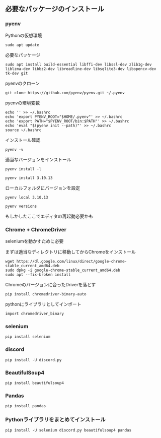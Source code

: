 ## 必要なパッケージのインストール
### pyenv
Pythonの仮想環境

`sudo apt update`

必要なパッケージ

`sudo apt install build-essential libffi-dev libssl-dev zlib1g-dev liblzma-dev libbz2-dev libreadline-dev libsqlite3-dev libopencv-dev tk-dev git`

pyenvのクローン

`git clone https://github.com/pyenv/pyenv.git ~/.pyenv`

pyenvの環境変数

```terminal
echo '' >> ~/.bashrc
echo 'export PYENV_ROOT="$HOME/.pyenv"' >> ~/.bashrc
echo 'export PATH="$PYENV_ROOT/bin:$PATH"' >> ~/.bashrc
echo 'eval "$(pyenv init --path)"' >> ~/.bashrc
source ~/.bashrc
```

インストール確認

`pyenv -v`

適当なバージョンをインストール

`pyenv install -l`

`pyenv install 3.10.13`

ローカルフォルダにバージョンを設定

`pyenv local 3.10.13`

`pyenv versions`

もしかしたここでエディタの再起動必要かも

### Chrome + ChromeDriver
seleniumを動かすために必要

まずは適当なディレクトリに移動してからChromeをインストール

```terminal
wget https://dl.google.com/linux/direct/google-chrome-stable_current_amd64.deb
sudo dpkg -i google-chrome-stable_current_amd64.deb
sudo apt --fix-broken install
```

Chromeのバージョンに合ったDriverを落とす

```
pip install chromedriver-binary-auto
```

pythonにライブラリとしてインポート

`import chromedriver_binary`

<!-- ダウンロードしたものを解凍して/usr/local/binに移動

```
unzip chromedriver_linux64.zip
sudo mv chromedriver /usr/local/bin
sudo chmod +x /usr/local/bin/chromedriver
```

インストール確認

`chromedriver --version` -->


### selenium
`pip install selenium`

### discord
`pip install -U discord.py`

### BeautifulSoup4
`pip install beautifulsoup4`

### Pandas
`pip install pandas`

### Pythonライブラリをまとめてインストール
`pip install -U selenium discord.py beautifulsoup4 pandas`